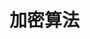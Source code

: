 
# 加密算法
<!-- 

常用的加密算法
https://mp.weixin.qq.com/s/AtbFyW6yO09nPT3aYV4rdg
【214期】面试官：聊聊常见的加密算法、原理、优缺点、用途 
https://mp.weixin.qq.com/s/fwbYobEiRc36WxSQ2aDk8A
-->



